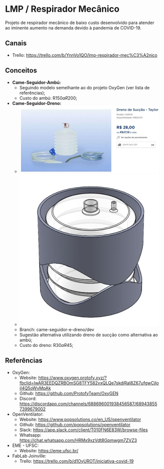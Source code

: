 # LMP / Respirador Mecânico

Projeto de respirador mecânico de baixo custo desenvolvido para atender ao iminente aumento na demanda devido à pandemia de COVID-19.

## Canais

* Trello: https://trello.com/b/YnnVo1QO/lmp-respirador-mec%C3%A2nico

## Conceitos

* **Came-Seguidor-Ambú:**
  * Seguindo modelo semelhante ao do projeto OxyGen (ver lista de referências);
  * Custo do ambú: R$150 a R$200;
* **Came-Seguidor-Dreno:**
  * ![](img/dreno.jpg)
  * ![](img/came-seguidor-dreno.jpg)
  * Branch: came-seguidor-e-dreno/dev
  * Sugestão alternativa utilizando dreno de sucção como alternativa ao ambú;
  * Custo do dreno: R$30 a R$45;

## Referências

* OxyGen: 
  * Website: https://www.oxygen.protofy.xyz/?fbclid=IwAR3EEDQZRBOmSG8TFY582vxQLQe7skdjRaI8Z67ufgwCjIoil4Q5oWvMpAk
  * Github: https://github.com/ProtofyTeam/OxyGEN  
  * Discord: https://discordapp.com/channels/688696001938456587/689438557399679002
* OpenVentilator: 
  * Website: https://www.popsolutions.co/en_US/openventilator
  * Github: https://github.com/popsolutions/openventilator
  * Slack: https://app.slack.com/client/T010FN6E83W/browse-files
  * Whatsapp: https://chat.whatsapp.com/HRMx9xzVdt8Gpmwgm7ZVZ3
* EME - UFSC: 
  * Website: https://eme.ufsc.br/
* FabLab Joinville: 
  * Trello: https://trello.com/b/d1OyUROT/iniciativa-covid-19
